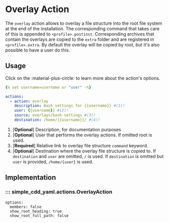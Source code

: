 # Overlay Action

The `overlay` action allows to overlay a file structure into the root file
system at the end of the installation. The corresponding command that takes care
of this is appended to `<profile>.postinst`. Corresponding archives that contain
the overlays are copied to the `extra` folder and are registered in
`<profile>.extra`. By default the overlay will be copied by root, but it's also
possible to have a user do this.

## Usage

Click on the :material-plus-circle: to learn more about the action's options.

```yaml title="Overlay Action"
{% set username=username or "user" -%}

actions:
  - action: overlay
    description: Bash settings for {{username}} #(1)!
    user: {{username}} #(2)!
    source: overlays/bash-settings #(3)!
    destination: /home/{{username}}/ #(4)!
```

1. [**Optional**] Description, for documentation purposes
2. [**Optional**] User that performs the overlay actions. If omitted root is
   used.
3. [**Required**] Relative link to overlay file structure
   `command` keyword.
4. [**Optional**] Destination where the overlay file structure is copied to. If
    `destination` and `user` are omitted, `/` is used. If `destination` is omitted but `user` is provided, `/home/{user}` is used.

## Implementation

### ::: simple_cdd_yaml.actions.OverlayAction
    options:
      members: false
      show_root_heading: true
      show_root_full_path: false
